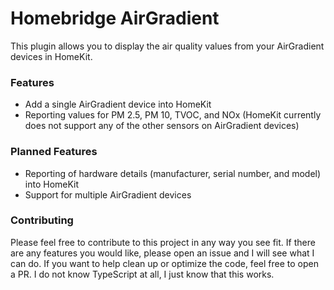 # Homebridge AirGradient

This plugin allows you to display the air quality values from your AirGradient devices in HomeKit.

### Features

 - Add a single AirGradient device into HomeKit
 - Reporting values for PM 2.5, PM 10, TVOC, and NOx (HomeKit currently does not support any of the other sensors on AirGradient devices)

### Planned Features

 - Reporting of hardware details (manufacturer, serial number, and model) into HomeKit
 - Support for multiple AirGradient devices

### Contributing

Please feel free to contribute to this project in any way you see fit. If there are any features you would like, please open an issue and I will see what I can do. If you want to help clean up or optimize the code, feel free to open a PR. I do not know TypeScript at all, I just know that this works.